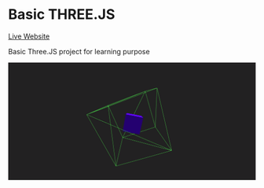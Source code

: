 Basic THREE.JS
==============  

[Live Website](https://utkarshpathrabe.github.io/Basic-THREE.JS/)  

Basic Three.JS project for learning purpose  

![Main Page](./assets/main_page.gif)  